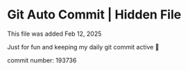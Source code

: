 # Git Auto Commit | Hidden File

This file was added Feb 12, 2025

Just for fun and keeping my daily git commit active 🤪

commit number: 193736
